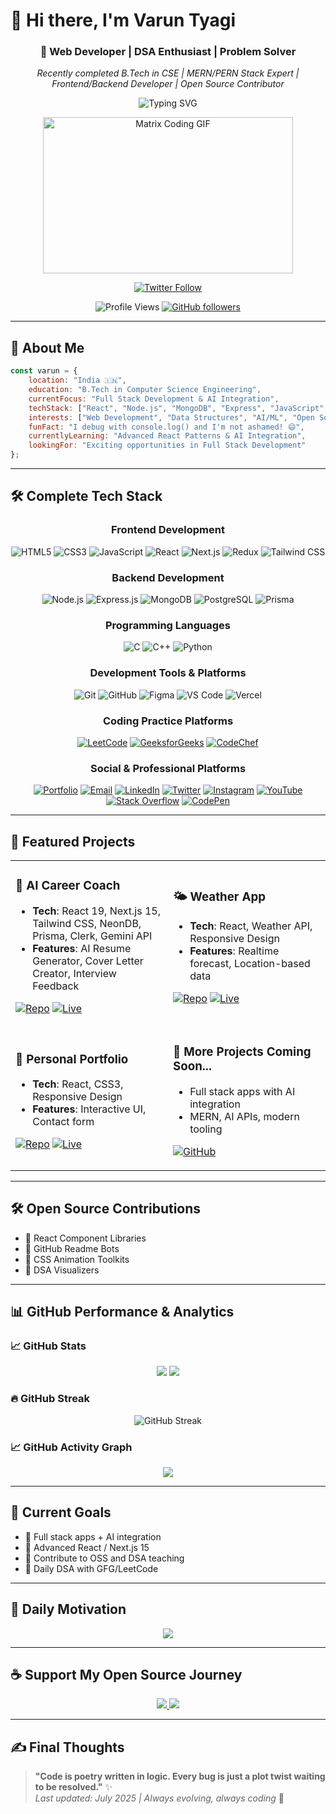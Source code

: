 # 👋 Hi there, I'm **Varun Tyagi**

<div align="center">
  
### 🚀 Web Developer | DSA Enthusiast | Problem Solver

*Recently completed B.Tech in CSE | MERN/PERN Stack Expert | Frontend/Backend Developer | Open Source Contributor*

<img src="https://readme-typing-svg.herokuapp.com?font=Fira+Code&pause=1000&color=00D4FF&center=true&vCenter=true&width=500&lines=Full+Stack+Developer;MERN+Stack+Expert;DSA+%26+Enthusiast;Open+Source+Contributor;Always+Learning+New+Tech" alt="Typing SVG" />

<p align="center">
  <img src="https://media.giphy.com/media/gCPvobhbCxitDmuBkM/giphy.gif" width="400" height="250" alt="Matrix Coding GIF" />
</p>

<p align="center">
  <a href="https://twitter.com/varun_tyagi0"><img src="https://img.shields.io/twitter/follow/varun_tyagi0?label=Follow%20%40VARUN_TYAGI0&style=social" alt="Twitter Follow" /></a>
</p>

![Profile Views](https://komarev.com/ghpvc/?username=varuntyagii&color=F85D7F&style=flat-square&label=Profile+Views)
[![GitHub followers](https://img.shields.io/github/followers/varuntyagii?label=Follow&style=social)](https://github.com/varuntyagii)

</div>

---

## 🎯 **About Me**

```javascript
const varun = {
    location: "India 🇮🇳",
    education: "B.Tech in Computer Science Engineering",
    currentFocus: "Full Stack Development & AI Integration",
    techStack: ["React", "Node.js", "MongoDB", "Express", "JavaScript", "C++"],
    interests: ["Web Development", "Data Structures", "AI/ML", "Open Source"],
    funFact: "I debug with console.log() and I'm not ashamed! 😄",
    currentlyLearning: "Advanced React Patterns & AI Integration",
    lookingFor: "Exciting opportunities in Full Stack Development"
};
```

---

## 🛠️ **Complete Tech Stack**

<div align="center">

### **Frontend Development**
![HTML5](https://img.shields.io/badge/HTML5-E34F26?style=for-the-badge&logo=html5&logoColor=white)
![CSS3](https://img.shields.io/badge/CSS3-1572B6?style=for-the-badge&logo=css3&logoColor=white)
![JavaScript](https://img.shields.io/badge/JavaScript-F7DF1E?style=for-the-badge&logo=javascript&logoColor=black)
![React](https://img.shields.io/badge/React-20232A?style=for-the-badge&logo=react&logoColor=61DAFB)
![Next.js](https://img.shields.io/badge/Next.js-000000?style=for-the-badge&logo=nextdotjs&logoColor=white)
![Redux](https://img.shields.io/badge/Redux-593D88?style=for-the-badge&logo=redux&logoColor=white)
![Tailwind CSS](https://img.shields.io/badge/Tailwind_CSS-38B2AC?style=for-the-badge&logo=tailwind-css&logoColor=white)

### **Backend Development**
![Node.js](https://img.shields.io/badge/Node.js-43853D?style=for-the-badge&logo=node.js&logoColor=white)
![Express.js](https://img.shields.io/badge/Express.js-404D59?style=for-the-badge)
![MongoDB](https://img.shields.io/badge/MongoDB-4EA94B?style=for-the-badge&logo=mongodb&logoColor=white)
![PostgreSQL](https://img.shields.io/badge/PostgreSQL-316192?style=for-the-badge&logo=postgresql&logoColor=white)
![Prisma](https://img.shields.io/badge/Prisma-2D3748?style=for-the-badge&logo=prisma&logoColor=white)

### **Programming Languages**
![C](https://img.shields.io/badge/C-00599C?style=for-the-badge&logo=c&logoColor=white)
![C++](https://img.shields.io/badge/C++-00599C?style=for-the-badge&logo=c%2B%2B&logoColor=white)
![Python](https://img.shields.io/badge/Python-3776AB?style=for-the-badge&logo=python&logoColor=white)

### **Development Tools & Platforms**
![Git](https://img.shields.io/badge/Git-F05032?style=for-the-badge&logo=git&logoColor=white)
![GitHub](https://img.shields.io/badge/GitHub-100000?style=for-the-badge&logo=github&logoColor=white)
![Figma](https://img.shields.io/badge/Figma-F24E1E?style=for-the-badge&logo=figma&logoColor=white)
![VS Code](https://img.shields.io/badge/VS_Code-0078D4?style=for-the-badge&logo=visual%20studio%20code&logoColor=white)
![Vercel](https://img.shields.io/badge/Vercel-000000?style=for-the-badge&logo=vercel&logoColor=white)

### **Coding Practice Platforms**
[![LeetCode](https://img.shields.io/badge/-LeetCode-FFA116?style=for-the-badge&logo=LeetCode&logoColor=black)](https://leetcode.com/u/varun_tyagi/)
[![GeeksforGeeks](https://img.shields.io/badge/-GeeksforGeeks-0F9D58?style=for-the-badge&logo=GeeksforGeeks&logoColor=white)](https://www.geeksforgeeks.org/user/varuntyagii/)
[![CodeChef](https://img.shields.io/badge/-CodeChef-5B4638?style=for-the-badge&logo=CodeChef&logoColor=white)](https://www.codechef.com/users/varun_tyagi009)

### **Social & Professional Platforms**
[![Portfolio](https://img.shields.io/badge/Portfolio-255E63?style=for-the-badge&logo=About.me&logoColor=white)](https://portfolio-seven-xi-62.vercel.app/)
[![Email](https://img.shields.io/badge/Email-D14836?style=for-the-badge&logo=gmail&logoColor=white)](mailto:varuntyagi0099@gmail.com)
[![LinkedIn](https://img.shields.io/badge/LinkedIn-0077B5?style=for-the-badge&logo=linkedin&logoColor=white)](https://linkedin.com/in/varuntyagi09)
[![Twitter](https://img.shields.io/badge/Twitter-1DA1F2?style=for-the-badge&logo=twitter&logoColor=white)](https://twitter.com/varun_tyagi0)
[![Instagram](https://img.shields.io/badge/-Instagram-E4405F?style=for-the-badge&logo=Instagram&logoColor=white)](https://instagram.com/varuntyagii_)
[![YouTube](https://img.shields.io/badge/-YouTube-FF0000?style=for-the-badge&logo=YouTube&logoColor=white)](https://www.youtube.com/@creative_0900)
[![Stack Overflow](https://img.shields.io/badge/-Stack%20Overflow-FE7A16?style=for-the-badge&logo=Stack-Overflow&logoColor=white)](https://stackoverflow.com/users/23142951/varun-tyagi)
[![CodePen](https://img.shields.io/badge/-CodePen-000000?style=for-the-badge&logo=CodePen&logoColor=white)](https://codepen.io/varun-tyagi)

</div>

---

## 🎨 **Featured Projects**

<table>
<tr>
<td width="50%">

### 🤖 AI Career Coach
- **Tech**: React 19, Next.js 15, Tailwind CSS, NeonDB, Prisma, Clerk, Gemini API  
- **Features**: AI Resume Generator, Cover Letter Creator, Interview Feedback

[![Repo](https://img.shields.io/badge/-Repository-181717?style=flat&logo=github)](https://github.com/varuntyagii/AI-career-Coach)
[![Live](https://img.shields.io/badge/-Live%20Demo-00D4FF?style=flat&logo=vercel)](https://ai-career-coach-b2z4.vercel.app)

</td>
<td width="50%">

### 🌤️ Weather App
- **Tech**: React, Weather API, Responsive Design  
- **Features**: Realtime forecast, Location-based data

[![Repo](https://img.shields.io/badge/-Repository-181717?style=flat&logo=github)](https://github.com/varuntyagii/weather-app)
[![Live](https://img.shields.io/badge/-Live%20Demo-00D4FF?style=flat&logo=vercel)](https://weather-app-sepia-nu-63.vercel.app)

</td>
</tr>
<tr>
<td width="50%">

### 💼 Personal Portfolio
- **Tech**: React, CSS3, Responsive Design  
- **Features**: Interactive UI, Contact form

[![Repo](https://img.shields.io/badge/-Repository-181717?style=flat&logo=github)](https://github.com/varuntyagii/Portfolio)
[![Live](https://img.shields.io/badge/-Live%20Demo-00D4FF?style=flat&logo=vercel)](https://portfolio-seven-xi-62.vercel.app)

</td>
<td width="50%">

### 🔧 More Projects Coming Soon...
- Full stack apps with AI integration  
- MERN, AI APIs, modern tooling  

[![GitHub](https://img.shields.io/badge/-Follow%20for%20Updates-181717?style=flat&logo=github)](https://github.com/varuntyagii)

</td>
</tr>
</table>

---

## 🛠️ **Open Source Contributions**

- 🔧 React Component Libraries
- 📝 GitHub Readme Bots
- 🎨 CSS Animation Toolkits
- 🧮 DSA Visualizers

---

## 📊 **GitHub Performance & Analytics**

### 📈 GitHub Stats

<p align="center">
  <img src="https://github-readme-stats.vercel.app/api?username=varuntyagii&show_icons=true&theme=radical&hide_border=true&bg_color=0D1117&title_color=F85D7F&icon_color=F8D866&text_color=C9D1D9&include_all_commits=true&count_private=true" />
  <img src="https://github-readme-stats.vercel.app/api/top-langs/?username=varuntyagii&layout=compact&theme=radical&hide_border=true&bg_color=0D1117&title_color=F85D7F&text_color=C9D1D9" />
</p>

### 🔥 GitHub Streak

<p align="center">
  <img 
    src="https://streak-stats.demolab.com?user=varuntyagii&theme=radical&hide_border=true&background=0D1117&ring=F85D7F&fire=F85D7F&currStreakLabel=F85D7F&sideNums=C9D1D9&sideLabels=C9D1D9&dates=C9D1D9&locale=en&cache_seconds=3600&date_format=M%20j%5B%2C%20Y%5D" 
    alt="GitHub Streak" 
  />
</p>

### 📈 GitHub Activity Graph

<p align="center">
  <img src="https://github-readme-activity-graph.vercel.app/graph?username=varuntyagii&theme=github-compact&bg_color=0D1117&color=C9D1D9&line=F85D7F&point=F8D866&area=true" />
</p>

---

## 🚀 **Current Goals**

- 🔭 Full stack apps + AI integration
- 🌱 Advanced React / Next.js 15
- 🤝 Contribute to OSS and DSA teaching
- 🧠 Daily DSA with GFG/LeetCode

---

## 🧠 **Daily Motivation**

<p align="center">
  <img src="https://quotes-github-readme.vercel.app/api?type=horizontal&theme=radical" />
</p>

---

## ☕ **Support My Open Source Journey**

<p align="center">
  <a href="https://buymeacoffee.com/varuntyagi">
    <img src="https://img.shields.io/badge/-Buy%20Me%20A%20Coffee-FFDD00?style=for-the-badge&logo=buy-me-a-coffee&logoColor=black" />
  </a>
  <a href="https://github.com/sponsors/varuntyagii">
    <img src="https://img.shields.io/badge/-Sponsor%20on%20GitHub-EA4AAA?style=for-the-badge&logo=github-sponsors&logoColor=white" />
  </a>
</p>

---

## ✍️ Final Thoughts

> **"Code is poetry written in logic. Every bug is just a plot twist waiting to be resolved."** ✨  
> _Last updated: July 2025 | Always evolving, always coding_ 🚀
